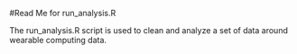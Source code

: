 #Read Me for run_analysis.R

The run_analysis.R script is used to clean and analyze a set of data
around wearable computing data. 
